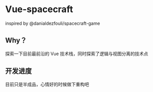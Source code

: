 # Vue-spacecraft

inspired by @danialdezfouli/spacecraft-game

## Why？

探索一下目前最前沿的 Vue 技术栈，同时探索了逻辑与视图分离的技术点

## 开发进度

目前只是半成品，心情好的时候做下重构吧
